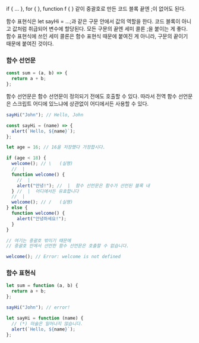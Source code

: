 if { ... }, for { }, function f { } 같이 중괄호로 만든 코드 블록 끝엔 ;이 없어도 된다.

함수 표현식은 let sayHi = ...;과 같은 구문 안에서 값의 역할을 한다.
코드 블록이 아니고 값처럼 취급되어 변수에 할당된다. 모든 구문의 끝엔 세미 콜론 ;을 붙이는 게 좋다.
함수 표현식에 쓰인 세미 콜론은 함수 표현식 때문에 붙여진 게 아니라, 구문의 끝이기 때문에 붙여진 것이다.

### 함수 선언문

```js
const sum = (a, b) => {
  return a + b;
};
```

함수 선언문은 함수 선언문이 정의되기 전에도 호출할 수 있다.
따라서 전역 함수 선언문은 스크립트 어디에 있느냐에 상관없이 어디에서든 사용할 수 있다.

```js
sayHi("John"); // Hello, John

const sayHi = (name) => {
  alert(`Hello, ${name}`);
};
```

```js
let age = 16; // 16을 저장했다 가정합시다.

if (age < 18) {
  welcome(); // \   (실행)
  //  |
  function welcome() {
    //  |
    alert("안녕!"); //  |  함수 선언문은 함수가 선언된 블록 내
  } //  |  어디에서든 유효합니다
  //  |
  welcome(); // /   (실행)
} else {
  function welcome() {
    alert("안녕하세요!");
  }
}

// 여기는 중괄호 밖이기 때문에
// 중괄호 안에서 선언한 함수 선언문은 호출할 수 없습니다.

welcome(); // Error: welcome is not defined
```

### 함수 표현식

```js
let sum = function (a, b) {
  return a + b;
};

sayHi("John"); // error!

let sayHi = function (name) {
  // (*) 마술은 일어나지 않습니다.
  alert(`Hello, ${name}`);
};
```
